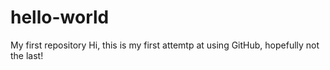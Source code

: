 # hello-world
My first repository
Hi, this is my first attemtp at using GitHub, hopefully not the last!
